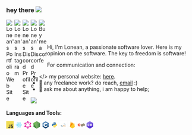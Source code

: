 ### hey there <img src="https://media.giphy.com/media/hvRJCLFzcasrR4ia7z/giphy.gif" width="25px">
<a href="https://lonean.dev">
  <img align="left" alt="Lonean's Portfolio Web Site" width="22px" src="https://cdn.lonean.dev/static/lonean-code-icon.png" />
</a>
<a href="https://www.instagram.com/enverck_/">
  <img align="left" alt="Lonean's Instagram" width="22px" src="https://raw.githubusercontent.com/hussainweb/hussainweb/main/icons/instagram.png" />
</a>
<a href="https://discord.lonean.dev">
  <img align="left" alt="Lonean's Discord Profile Site" width="22px" src="https://cdnlonean.dev/static/discord-logo.png" />
</a>
<a href="https://discord.com/users/280244417644986368">
  <img align="left" alt="Lonean's Discord Profile" width="22px" src="https://cdn.lonean.dev/static/discord-logo.png" />
</a>
<a href="https://www.buymeacoffee.com/lonean">
  <img align="left" alt="Buy me a coffe" width="22px" src="https://encrypted-tbn0.gstatic.com/images?q=tbn:ANd9GcSY9Iv9fWFShIajbXxO4jHtRyvK9HPiVpPtK0b1XjR_SRIbhM2JeJmuNeCHQEExnVh890Q&usqp=CAU" />
</a>
<br />
<br />
<br />


Hi, I'm Lonean, a passionate software lover. Here is my opinion on the software. The key to freedom is software!

For communication and connection:

- </> my personal website: [here](https://lonean.dev).
- 💼 any freelance work? do reach, [email](mailto:mail@lonean.dev) :)
- 💬 ask me about anything, i am happy to help;

![](https://komarev.com/ghpvc/?username=loneann)

**Languages and Tools:**  

<code><img height="20" src="https://raw.githubusercontent.com/github/explore/80688e429a7d4ef2fca1e82350fe8e3517d3494d/topics/javascript/javascript.png"></code>
<code><img height="20" src="https://raw.githubusercontent.com/github/explore/80688e429a7d4ef2fca1e82350fe8e3517d3494d/topics/react/react.png"></code>
<code><img height="20" src="https://raw.githubusercontent.com/github/explore/5c058a388828bb5fde0bcafd4bc867b5bb3f26f3/topics/graphql/graphql.png"></code>
<code><img height="20" src="https://raw.githubusercontent.com/github/explore/80688e429a7d4ef2fca1e82350fe8e3517d3494d/topics/nodejs/nodejs.png"></code>
<code><img height="20" src="https://raw.githubusercontent.com/github/explore/80688e429a7d4ef2fca1e82350fe8e3517d3494d/topics/cpp/cpp.png"></code>
<code><img height="20" src="https://raw.githubusercontent.com/github/explore/80688e429a7d4ef2fca1e82350fe8e3517d3494d/topics/python/python.png"></code>
<code><img height="20" src="https://raw.githubusercontent.com/github/explore/80688e429a7d4ef2fca1e82350fe8e3517d3494d/topics/mysql/mysql.png"></code>
<code><img height="20" src="https://raw.githubusercontent.com/github/explore/80688e429a7d4ef2fca1e82350fe8e3517d3494d/topics/firebase/firebase.png"></code>
<code><img height="20" src="https://raw.githubusercontent.com/github/explore/80688e429a7d4ef2fca1e82350fe8e3517d3494d/topics/git/git.png"></code>
<code><img height="20" src="https://raw.githubusercontent.com/github/explore/80688e429a7d4ef2fca1e82350fe8e3517d3494d/topics/csharp/csharp.png"></code>
